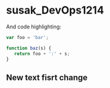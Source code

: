 # susak_DevOps1214
And code highlighting:

```js
var foo = 'bar';

function baz(s) {
   return foo + ':' + s;
}
```
## New text fisrt change
